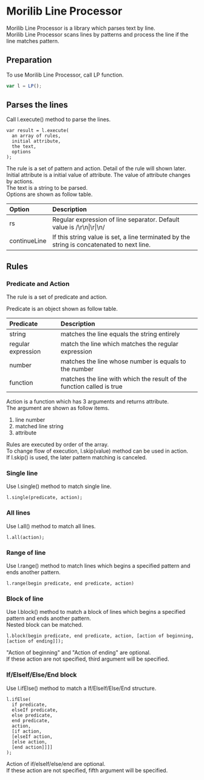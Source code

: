 # Morilib Line Processor
Morilib Line Processor is a library which parses text by line.  
Morilib Line Processor scans lines by patterns and process the line if the line matches pattern.

## Preparation
To use Morilib Line Processor, call LP function.
```js
var l = LP();
```

## Parses the lines
Call l.execute() method to parse the lines.
```
var result = l.execute(
  an array of rules,
  initial attribute,
  the text,
  options
);
```

The rule is a set of pattern and action. Detail of the rule will shown later.  
Initial attribute is a initial value of attribute. The value of attribute changes by actions.  
The text is a string to be parsed.  
Options are shown as follow table.

|Option|Description|
|:----|:----|
|rs|Regular expression of line separator. Default value is /\r\n\|\r\|\n/|
|continueLine|If this string value is set, a line terminated by the string is concatenated to next line.|

## Rules

### Predicate and Action
The rule is a set of predicate and action.

Predicate is an object shown as follow table.  

|Predicate|Description|
|:---|:---|
|string|matches the line equals the string entirely|
|regular expression|match the line which matches the regular expression|
|number|matches the line whose number is equals to the number|
|function|matches the line with which the result of the function called is true|

Action is a function which has 3 arguments and returns attribute.  
The argument are shown as follow items.  
1. line number
2. matched line string
3. attribute

Rules are executed by order of the array.  
To change flow of execution, l.skip(value) method can be used in action.  
If l.skip() is used, the later pattern matching is canceled.

### Single line
Use l.single() method to match single line.
```
l.single(predicate, action);
```

### All lines
Use l.all() method to match all lines.
```
l.all(action);
```

### Range of line
Use l.range() method to match lines which begins a specified pattern and ends another pattern.
```
l.range(begin predicate, end predicate, action)
```

### Block of line
Use l.block() method to match a block of lines which begins a specified pattern and ends another pattern.  
Nested block can be matched.
```
l.block(begin predicate, end predicate, action, [action of beginning, [action of ending]]);
```

"Action of beginning" and "Action of ending" are optional.  
If these action are not specified, third argument will be specified.

### If/ElseIf/Else/End block
Use l.ifElse() method to match a If/ElseIf/Else/End structure.
```
l.ifElse(
  if predicate,
  elseIf predicate,
  else predicate,
  end predicate,
  action,
  [if action,
  [elseIf action,
  [else action,
  [end action]]]]
);
```

Action of if/elseIf/else/end are optional.  
If these action are not specified, fifth argument will be specified.

